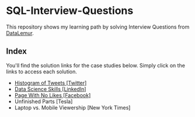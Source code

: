 # SQL-Interview-Questions
This repository shows my learning path by solving Interview Questions from [DataLemur](https://datalemur.com/questions?category=SQL&difficulty=Easy).

## Index
You'll find the solution links for the case studies below. Simply click on the links to access each solution.

 - [Histogram of Tweets [Twitter]](https://github.com/Mati-DB/SQL-Interiview-Questions/blob/main/Histogram%20of%20Tweets%20%5BTwitter%5D.md)
 - [Data Science Skills [LinkedIn]](https://github.com/Mati-DB/SQL-Interview-Questions/blob/main/Data%20Science%20Skills%20%5BLinkedIn%5D.md)
 - [Page With No Likes [Facebook]](https://github.com/Mati-DB/SQL-Interview-Questions/blob/main/Page%20With%20No%20Likes%20%5BFacebook%5D.md)
 - Unfinished Parts [Tesla]
 - Laptop vs. Mobile Viewership [New York Times]
